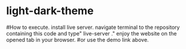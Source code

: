 # light-dark-theme



#How to execute.
install live server.
navigate terminal to the repository containing this code and type" live-server ."
enjoy the website on the opened tab in your browser.
#or use the demo link above.